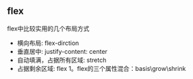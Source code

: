 ## flex

flex中比较实用的几个布局方式

- 横向布局: flex-dirction
- 垂直居中: justify-content: center
- 自动填满，占据所有区域: stretch
- 占据剩余区域: flex 1。flex的三个属性混合：basis\grow\shrink